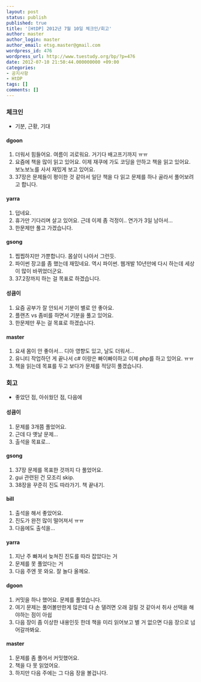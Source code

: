 ```yaml
---
layout: post
status: publish
published: true
title: '[HtDP] 2012년 7월 10일 체크인/회고'
author: master
author_login: master
author_email: etsg.master@gmail.com
wordpress_id: 476
wordpress_url: http://www.tuestudy.org/bp/?p=476
date: 2012-07-10 21:50:44.000000000 +09:00
categories:
- 공지사항
- HtDP
tags: []
comments: []
---
```

<h3>체크인</h3>

<ul>
<li>기분, 근황, 기대</li>
</ul>

<h4>dgoon</h4>

<ol>
<li>더워서 힘들어요. 여름이 괴로워요. 거기다 배고프기까지 ㅠㅠ</li>
<li>요즘에 책을 많이 읽고 있어요. 이제 재쿠에 가도 코딩을 안하고 책을 읽고 있어요. 보노보노를 사서 재밌게 보고 있어요.</li>
<li>37장은 문제들이 평이한 것 같아서 일단 책을 다 읽고 문제를 하나 골라서 풀어보려고 합니다.</li>
</ol>

<h4>yarra</h4>

<ol>
<li>덥네요.</li>
<li>휴가만 기다리며 살고 있어요. 근데 이제 좀 걱정이.. 연가가 3일 남아서...</li>
<li>한문제만 풀고 가겠습니다.</li>
</ol>

<h4>gsong</h4>

<ol>
<li>찝찝하지만 가뿐합니다. 몸살이 나아서 그런듯.</li>
<li>파이썬 장고를 좀 했는데 재밌네요. 역시 파이썬. 웹개발 10년만에 다시 하는데 세상이 많이 바뀌었더군요.</li>
<li>37.2장까지 하는 걸 목표로 하겠습니다.</li>
</ol>

<h4>성큼이</h4>

<ol>
<li>요즘 공부가 잘 안되서 기분이 별로 안 좋아요. </li>
<li>플랜츠 vs 좀비를 하면서 기분을 풀고 있어요.</li>
<li>한문제만 푸는 걸 목표로 하겠습니다.</li>
</ol>

<h4>master</h4>

<ol>
<li>요새 몸이 안 좋아서... 디아 영향도 있고, 날도 더워서... </li>
<li>유니티 작업하던 게 끝나서 c# 이랑은 빠이빠이하고 이제 php를 하고 있어요. ㅠㅠ </li>
<li>책을 읽는데 목표를 두고 보다가 문제를 적당히 풀겠습니다.</li>
</ol>

<h3>회고</h3>

<ul>
<li>좋았던 점, 아쉬웠던 점, 다음에</li>
</ul>

<h4>성큼이</h4>

<ol>
<li>문제를 3개쯤 풀었어요.</li>
<li>근데 다 옛날 문제...</li>
<li>출석을 목표로...</li>
</ol>

<h4>gsong</h4>

<ol>
<li>37장 문제를 목표한 것까지 다 풀었어요.</li>
<li>gui 관련된 건 모조리 skip.</li>
<li>38장을 꾸준히 진도 따라가기. 책 끝내기.</li>
</ol>

<h4>bill</h4>

<ol>
<li>출석을 해서 좋았어요.</li>
<li>진도가 완전 많이 떨어져서 ㅠㅠ</li>
<li>다음에도 출석을...</li>
</ol>

<h4>yarra</h4>

<ol>
<li>지난 주 빠져서 늦쳐진 진도를 따라 잡았다는 거</li>
<li>문제를 못 풀었다는 거</li>
<li>다음 주엔 못 와요. 잘 놀다 올께요.</li>
</ol>

<h4>dgoon</h4>

<ol>
<li>커밋을 하나 했어요. 문제를 풀었습니다.</li>
<li>여기 문제는 풀어볼만한게 많은데 다 손 댈려면 오래 걸릴 것 같아서 취사 선택을 해야하는 점이 아쉽</li>
<li>다음 장이 좀 이상한 내용인듯 한데 책을 미리 읽어보고 별 거 없으면 다음 장으로 넘어갈까봐요.</li>
</ol>

<h4>master</h4>

<ol>
<li>문제를 좀 풀어서 커밋했어요.</li>
<li>책을 다 못 읽었어요. </li>
<li>하지만 다음 주에는 그 다음 장을 볼겁니다.</li>
</ol>
